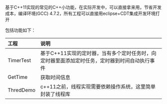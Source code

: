 基于C++11实现的常见的C++小功能，在实际开发中，可以直接拿来用，节省开发成本，编译环境(GCC) 4.7.2，所有工程可以直接用eclipse+CDT集成开发环境打开

包括功能如下：


|工程|说明|
|:---|:---|
|TimerTest|基于C++11实现的定时器，当有多个定时任务时，向定时器里面添加定时任务，定时器到时间自动执行事件|
|GetTime|获取时间信息|
|ThredDemo|c++11之前，线程实现需要依赖操作系统，这里简单封装了线程库|
